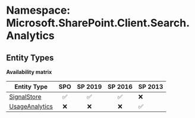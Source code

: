 # Namespace: Microsoft.SharePoint.Client.Search.Analytics

## Entity Types

**Availability matrix**

Entity Type | SPO | SP 2019 | SP 2016 | SP 2013
----------|:---:|:-------:|:-------:|:-------
[SignalStore](./EntityTypes/SignalStore.md) | ✅ | ✅ | ✅ | ❌
[UsageAnalytics](./EntityTypes/UsageAnalytics.md) | ❌ | ❌ | ❌ | ✅
